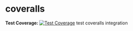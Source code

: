 # coveralls
**Test Coverage:** [![Test Coverage](https://coveralls.io/repos/micke136/coveralls/badge.svg?branch=master)](https://coveralls.io/r/micke136/coveralls?branch=master)
test coveralls integration
